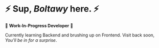 #  ⚡ Sup, *Boltawy* here. ⚡

🚧 **Work-In-Progress Developer** 🚧

Currently learning Backend and brushing up on Frontend.
Visit back soon, *You'll be in for a surprise*.
<!--
**Boltawy/Boltawy** is a ✨ _special_ ✨ repository because its `README.md` (this file) appears on your GitHub profile.

Here are some ideas to get you started:

- 🔭 I’m currently working on ...
- 🌱 I’m currently learning ...
- 👯 I’m looking to collaborate on ...
- 🤔 I’m looking for help with ...
- 💬 Ask me about ...
- 📫 How to reach me: ...
- 😄 Pronouns: ...
- ⚡ Fun fact: ...
-->
